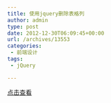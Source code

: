 ```yaml
---
title: 使用jquery删除表格列
author: admin
type: post
date: 2012-12-30T06:09:45+00:00
url: /archives/13553
categories:
 - 前端设计
tags:
 - jQuery

---
```

[点击查看](/wp-content/uploads/2012/12/col.html)